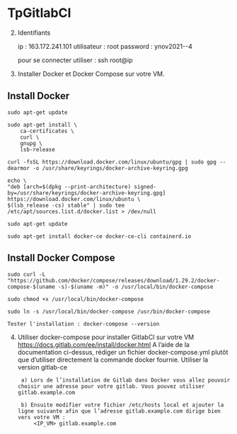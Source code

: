 # TpGitlabCI

2. Identifiants

    ip : 163.172.241.101
        utilisateur : root
        password : ynov2021--4

    pour se connecter utiliser : ssh root@ip

3. Installer Docker et Docker Compose sur votre VM.

## Install Docker

    sudo apt-get update

    sudo apt-get install \
        ca-certificates \
        curl \
        gnupg \
        lsb-release
    
    curl -fsSL https://download.docker.com/linux/ubuntu/gpg | sudo gpg --dearmor -o /usr/share/keyrings/docker-archive-keyring.gpg

    echo \
    "deb [arch=$(dpkg --print-architecture) signed-by=/usr/share/keyrings/docker-archive-keyring.gpg] https://download.docker.com/linux/ubuntu \
    $(lsb_release -cs) stable" | sudo tee /etc/apt/sources.list.d/docker.list > /dev/null

    sudo apt-get update

    sudo apt-get install docker-ce docker-ce-cli containerd.io

## Install Docker Compose

    sudo curl -L "https://github.com/docker/compose/releases/download/1.29.2/docker-compose-$(uname -s)-$(uname -m)" -o /usr/local/bin/docker-compose

    sudo chmod +x /usr/local/bin/docker-compose

    sudo ln -s /usr/local/bin/docker-compose /usr/bin/docker-compose

    Tester l'installation : docker-compose --version

4. Utiliser docker-compose pour installer GitlabCI sur votre VM
    https://docs.gitlab.com/ee/install/docker.html
    A l’aide de la documentation ci-dessus, rédiger un fichier docker-compose.yml plutôt que d’utiliser directement la commande docker fournie.
    Utiliser la version gitlab-ce
        
        a) Lors de l’installation de Gitlab dans Docker vous allez pouvoir choisir une adresse pour votre gitlab. Vous pouvez utiliser gitlab.example.com

        b) Ensuite modifier votre fichier /etc/hosts local et ajouter la ligne suivante afin que l’adresse gitlab.example.com dirige bien vers votre VM :
            <IP_VM> gitlab.example.com
